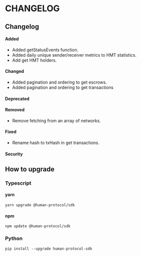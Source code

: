 # CHANGELOG

## Changelog

#### Added

* Added getStatusEvents function.
* Added daily unique sender/receiver metrics to HMT statistics.
* Add get HMT holders.

#### Changed

* Added pagination and ordering to get escrows.
* Added pagination and ordering to get transactions

#### Deprecated

#### Removed

* Remove fetching from an array of networks.

#### Fixed

* Rename hash to txHash in get transactions.

#### Security

## How to upgrade

### Typescript

#### yarn

```
yarn upgrade @human-protocol/sdk
```

#### npm

```
npm update @human-protocol/sdk
```

### Python

```
pip install --upgrade human-protocol-sdk
```
